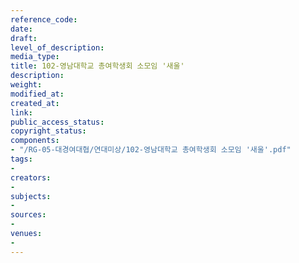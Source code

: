 ```yaml
---
reference_code: 
date: 
draft: 
level_of_description: 
media_type: 
title: 102-영남대학교 총여학생회 소모임 '새울'
description: 
weight: 
modified_at: 
created_at: 
link: 
public_access_status: 
copyright_status: 
components:
- "/RG-05-대경여대협/연대미상/102-영남대학교 총여학생회 소모임 '새울'.pdf"
tags:
- 
creators:
- 
subjects:
- 
sources:
- 
venues:
- 
---
```

